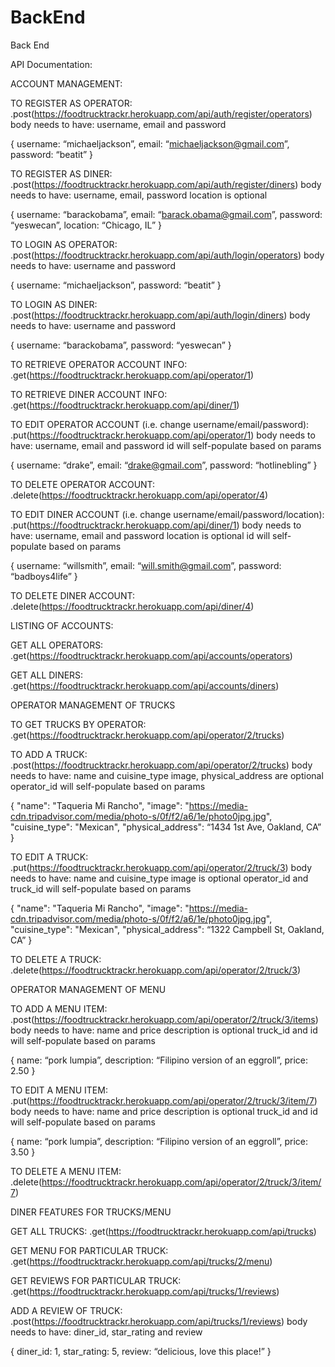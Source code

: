 # BackEnd
Back End

API Documentation:

ACCOUNT MANAGEMENT:

TO REGISTER AS OPERATOR:
.post(https://foodtrucktrackr.herokuapp.com/api/auth/register/operators)
body needs to have: username, email and password

{ username: “michaeljackson”, email: “michaeljackson@gmail.com”, password: “beatit” }

TO REGISTER AS DINER:
.post(https://foodtrucktrackr.herokuapp.com/api/auth/register/diners)
body needs to have: username, email, password 
location is optional

{ username: “barackobama”, email: “barack.obama@gmail.com”, password: “yeswecan”, location: “Chicago, IL” }

TO LOGIN AS OPERATOR:
.post(https://foodtrucktrackr.herokuapp.com/api/auth/login/operators)
body needs to have: username and password

{ username: “michaeljackson”, password: “beatit” }

TO LOGIN AS DINER:
.post(https://foodtrucktrackr.herokuapp.com/api/auth/login/diners)
body needs to have: username and password

{ username: “barackobama”, password: “yeswecan” }

TO RETRIEVE OPERATOR ACCOUNT INFO:
.get(https://foodtrucktrackr.herokuapp.com/api/operator/1)

TO RETRIEVE DINER ACCOUNT INFO:
.get(https://foodtrucktrackr.herokuapp.com/api/diner/1)

TO EDIT OPERATOR ACCOUNT (i.e. change username/email/password):
.put(https://foodtrucktrackr.herokuapp.com/api/operator/1)
body needs to have: username, email and password
id will self-populate based on params

{ username: “drake”, email: “drake@gmail.com”, password: “hotlinebling” }

TO DELETE OPERATOR ACCOUNT:
.delete(https://foodtrucktrackr.herokuapp.com/api/operator/4)

TO EDIT DINER ACCOUNT (i.e. change username/email/password/location):
.put(https://foodtrucktrackr.herokuapp.com/api/diner/1)
body needs to have: username, email and password
location is optional
id will self-populate based on params

{ username: “willsmith”, email: “will.smith@gmail.com”, password: “badboys4life” }

TO DELETE DINER ACCOUNT:
.delete(https://foodtrucktrackr.herokuapp.com/api/diner/4)



LISTING OF ACCOUNTS: 

GET ALL OPERATORS:
.get(https://foodtrucktrackr.herokuapp.com/api/accounts/operators)

GET ALL DINERS:
.get(https://foodtrucktrackr.herokuapp.com/api/accounts/diners)


OPERATOR MANAGEMENT OF TRUCKS

TO GET TRUCKS BY OPERATOR:
.get(https://foodtrucktrackr.herokuapp.com/api/operator/2/trucks)

TO ADD A TRUCK:
.post(https://foodtrucktrackr.herokuapp.com/api/operator/2/trucks)
body needs to have: name and cuisine_type
image, physical_address are optional
operator_id will self-populate based on params

{
    "name": "Taqueria Mi Rancho",
    "image": "https://media-cdn.tripadvisor.com/media/photo-s/0f/f2/a6/1e/photo0jpg.jpg",
    "cuisine_type": "Mexican",
    "physical_address": “1434 1st Ave, Oakland, CA”
  }


TO EDIT A TRUCK:
.put(https://foodtrucktrackr.herokuapp.com/api/operator/2/truck/3)
body needs to have: name and cuisine_type
image is optional
operator_id and truck_id will self-populate based on params

{
    "name": "Taqueria Mi Rancho",
    "image": "https://media-cdn.tripadvisor.com/media/photo-s/0f/f2/a6/1e/photo0jpg.jpg",
    "cuisine_type": "Mexican",
    "physical_address": “1322 Campbell St, Oakland, CA”
  }

TO DELETE A TRUCK:
.delete(https://foodtrucktrackr.herokuapp.com/api/operator/2/truck/3)


OPERATOR MANAGEMENT OF MENU

TO ADD A MENU ITEM:
.post(https://foodtrucktrackr.herokuapp.com/api/operator/2/truck/3/items)
body needs to have: name and price
description is optional
truck_id and id will self-populate based on params

{ name: “pork lumpia”, description: “Filipino version of an eggroll”, price: 2.50 }

TO EDIT A MENU ITEM:
.put(https://foodtrucktrackr.herokuapp.com/api/operator/2/truck/3/item/7)
body needs to have: name and price
description is optional
truck_id and id will self-populate based on params

{ name: “pork lumpia”, description: “Filipino version of an eggroll”, price: 3.50 }

TO DELETE A MENU ITEM:
.delete(https://foodtrucktrackr.herokuapp.com/api/operator/2/truck/3/item/7)


DINER FEATURES FOR TRUCKS/MENU

GET ALL TRUCKS:
.get(https://foodtrucktrackr.herokuapp.com/api/trucks)

GET MENU FOR PARTICULAR TRUCK:
.get(https://foodtrucktrackr.herokuapp.com/api/trucks/2/menu)

GET REVIEWS FOR PARTICULAR TRUCK:
.get(https://foodtrucktrackr.herokuapp.com/api/trucks/1/reviews)

ADD A REVIEW OF TRUCK:
.post(https://foodtrucktrackr.herokuapp.com/api/trucks/1/reviews)
body needs to have: diner_id, star_rating and review

{ diner_id: 1, star_rating: 5, review: “delicious, love this place!” }





